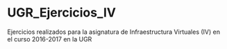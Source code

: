 # UGR_Ejercicios_IV
Ejercicios realizados para la asignatura de Infraestructura Virtuales (IV) en el curso 2016-2017 en la UGR
